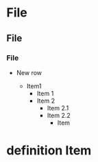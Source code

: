 # File
## File
### File
* New row

  * Item1
     * Item 1
     * Item 2
       * Item 2.1 
       * Item 2.2
           * Item
       
#  definition Item
